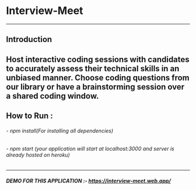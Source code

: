 # Interview-Meet
----
## Introduction
Host interactive coding sessions with candidates to accurately assess their technical skills in an unbiased manner. Choose coding questions from our library or have a brainstorming session over a shared coding window.
----
## How to Run :
###### - npm install(For installing all dependencies)
###### - npm start (your application will start at localhost:3000 and server is already hosted on heroku)
----
##### DEMO FOR THIS APPLICATION :- https://interview-meet.web.app/
